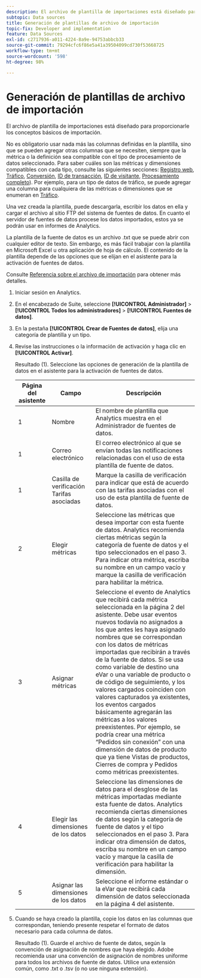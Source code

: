 ```yaml
---
description: El archivo de plantilla de importaciones está diseñado para proporcionarle los conceptos básicos de importación.
subtopic: Data sources
title: Generación de plantillas de archivo de importación
topic-fix: Developer and implementation
feature: Data Sources
exl-id: c2717936-a011-4224-8a9e-94753abbcb33
source-git-commit: 79294cfc6f86e5a41a39504099cd730f53668725
workflow-type: tm+mt
source-wordcount: '598'
ht-degree: 98%

---
```


# Generación de plantillas de archivo de importación

El archivo de plantilla de importaciones está diseñado para proporcionarle los conceptos básicos de importación.

No es obligatorio usar nada más las columnas definidas en la plantilla, sino que se pueden agregar otras columnas que se necesiten, siempre que la métrica o la definición sea compatible con el tipo de procesamiento de datos seleccionado. Para saber cuáles son las métricas y dimensiones compatibles con cada tipo, consulte las siguientes secciones: [Registro web](/help/import/c-data-sources/c-datasrc-types/datasrc-web-log.md), [Tráfico](/help/import/c-data-sources/c-datasrc-types/datasrc-traffic.md), [Conversión](/help/import/c-data-sources/c-datasrc-types/datasrc-conversion.md), [ID de transacción](/help/import/c-data-sources/c-datasrc-types/datasrc-transactionid.md), [ID de visitante](/help/import/c-data-sources/c-datasrc-types/datasrc-visitorid.md), [Procesamiento completo](/help/import/c-data-sources/c-datasrc-types/datasrc-full-processing.md)). Por ejemplo, para un tipo de datos de tráfico, se puede agregar una columna para cualquiera de las métricas o dimensiones que se enumeran en [Tráfico](/help/import/c-data-sources/c-datasrc-types/datasrc-traffic.md).

Una vez creada la plantilla, puede descargarla, escribir los datos en ella y cargar el archivo al sitio FTP del sistema de fuentes de datos. En cuanto el servidor de fuentes de datos procese los datos importados, estos ya se podrán usar en informes de Analytics.

La plantilla de la fuente de datos es un archivo .txt que se puede abrir con cualquier editor de texto. Sin embargo, es más fácil trabajar con la plantilla en Microsoft Excel u otra aplicación de hoja de cálculo. El contenido de la plantilla depende de las opciones que se elijan en el asistente para la activación de fuentes de datos.

Consulte [Referencia sobre el archivo de importación](/help/import/c-data-sources/datasrc-template/datasrc-import-file-reference.md) para obtener más detalles.

1. Iniciar sesión en Analytics.
1. En el encabezado de Suite, seleccione **[!UICONTROL Administrador]** > **[!UICONTROL Todos los administradores]** > **[!UICONTROL Fuentes de datos]**.
1. En la pestaña **[!UICONTROL Crear de Fuentes de datos]**, elija una categoría de plantilla y un tipo.
1. Revise las instrucciones o la información de activación y haga clic en **[!UICONTROL Activar]**.

   Resultado (1). Seleccione las opciones de generación de la plantilla de datos en el asistente para la activación de fuentes de datos.

   | Página del asistente | Campo | Descripción |
   |--- |--- |--- |
   | 1 | Nombre | El nombre de plantilla que Analytics muestra en el Administrador de fuentes de datos. |
   | 1 | Correo electrónico | El correo electrónico al que se envían todas las notificaciones relacionadas con el uso de esta plantilla de fuente de datos. |
   | 1 | Casilla de verificación Tarifas asociadas | Marque la casilla de verificación para indicar que está de acuerdo con las tarifas asociadas con el uso de esta plantilla de fuente de datos. |
   | 2 | Elegir métricas | Seleccione las métricas que desea importar con esta fuente de datos. Analytics recomienda ciertas métricas según la categoría de fuente de datos y el tipo seleccionados en el paso 3.  Para indicar otra métrica, escriba su nombre en un campo vacío y marque la casilla de verificación para habilitar la métrica. |
   | 3 | Asignar métricas | Seleccione el evento de Analytics que recibirá cada métrica seleccionada en la página 2 del asistente.  Debe usar eventos nuevos todavía no asignados a los que antes les haya asignado nombres que se correspondan con los datos de métricas importadas que recibirán a través de la fuente de datos.  Si se usa como variable de destino una eVar o una variable de producto o de código de seguimiento, y los valores cargados coinciden con valores capturados ya existentes, los eventos cargados básicamente agregarán las métricas a los valores preexistentes. Por ejemplo, se podría crear una métrica “Pedidos sin conexión” con una dimensión de datos de producto que ya tiene Vistas de productos, Cierres de compra y Pedidos como métricas preexistentes. |
   | 4 | Elegir las dimensiones de los datos | Seleccione las dimensiones de datos para el desglose de las métricas importadas mediante esta fuente de datos. Analytics recomienda ciertas dimensiones de datos según la categoría de fuente de datos y el tipo seleccionados en el paso 3.  Para indicar otra dimensión de datos, escriba su nombre en un campo vacío y marque la casilla de verificación para habilitar la dimensión. |
   | 5 | Asignar las dimensiones de los datos | Seleccione el informe estándar o la eVar que recibirá cada dimensión de datos seleccionada en la página 4 del asistente. |

1. Cuando se haya creado la plantilla, copie los datos en las columnas que correspondan, teniendo presente respetar el formato de datos necesario para cada columna de datos.

   Resultado (1). Guarde el archivo de fuente de datos, según la convención de asignación de nombres que haya elegido. Adobe recomienda usar una convención de asignación de nombres uniforme para todos los archivos de fuente de datos. Utilice una extensión común, como .txt o .tsv (o no use ninguna extensión).
